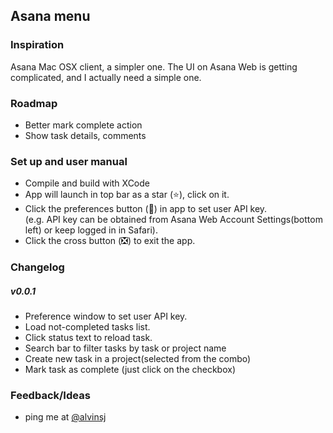 ## Asana menu

### Inspiration
Asana Mac OSX client, a simpler one. 
The UI on Asana Web is getting complicated, and I actually need a simple one.

### Roadmap
- Better mark complete action
- Show task details, comments

### Set up and user manual
- Compile and build with XCode
- App will launch in top bar as a star (⭐), click on it.
- Click the preferences button (🔞) in app to set user API key.   
(e.g. API key can be obtained from Asana Web Account Settings(bottom left) or keep logged in in Safari).  
- Click the cross button (❎) to exit the app.

### Changelog
##### v0.0.1
- Preference window to set user API key.
- Load not-completed tasks list.
- Click status text to reload task. 
- Search bar to filter tasks by task or project name
- Create new task in a project(selected from the combo)  
- Mark task as complete (just click on the checkbox)  

### Feedback/Ideas
- ping me at [@alvinsj](http://twitter.com/alvinsj)